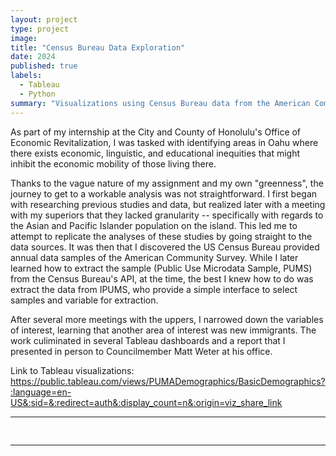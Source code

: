 ```yaml
---
layout: project
type: project
image:
title: "Census Bureau Data Exploration"
date: 2024
published: true
labels:
  - Tableau
  - Python
summary: "Visualizations using Census Bureau data from the American Community Survey."
---
```


As part of my internship at the City and County of Honolulu's Office of Economic Revitalization, I was tasked with identifying areas in Oahu where there exists economic, linguistic, and educational inequities that might inhibit the economic mobility of those living there. 

Thanks to the vague nature of my assignment and my own "greenness", the journey to get to a workable analysis was not straightforward. I first began with researching previous studies and data, but realized later with a meeting with my superiors that they lacked granularity -- specifically with regards to the Asian and Pacific Islander population on the island. This led me to attempt to replicate the analyses of these studies by going straight to the data sources. It was then that I discovered the US Census Bureau provided annual data samples of the American Community Survey. While I later learned how to extract the sample (Public Use Microdata Sample, PUMS) from the Census Bureau's API, at the time, the best I knew how to do was extract the data from IPUMS, who provide a simple interface to select samples and variable for extraction.

After several more meetings with the uppers, I narrowed down the variables of interest, learning that another area of interest was new immigrants. The work culiminated in several Tableau dashboards and a report that I presented in person to Councilmember Matt Weter at his office.

Link to Tableau visualizations: https://public.tableau.com/views/PUMADemographics/BasicDemographics?:language=en-US&:sid=&:redirect=auth&:display_count=n&:origin=viz_share_link
<hr>

<pre>

</pre>

<hr>
